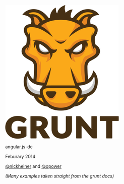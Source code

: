 ![grunt logo](images/grunt-logo.png)

angular.js-dc

Feburary 2014

[@nickheiner](https://twitter.com/nickheiner) and [@opower](https://twitter.com/Opower)

*(Many examples taken straight from the grunt docs)*
